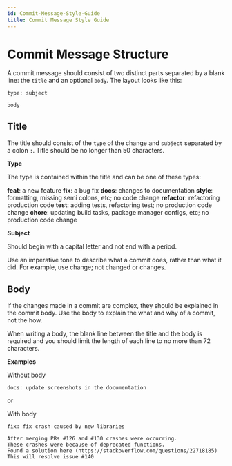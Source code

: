 ```yaml
---
id: Commit-Message-Style-Guide
title: Commit Message Style Guide
---
```


# Commit Message Structure

A commit message should consist of two distinct parts separated by a blank line: the `title` and an optional `body`. The layout looks like this:

```
type: subject

body
```

## Title

The title should consist of the `type` of the change and `subject` separated by a colon `:`. Title should be no longer than 50 characters.

**Type**

The type is contained within the title and can be one of these types:

**feat**: a new feature
**fix**: a bug fix
**docs**: changes to documentation
**style**: formatting, missing semi colons, etc; no code change
**refactor**: refactoring production code
**test**: adding tests, refactoring test; no production code change
**chore**: updating build tasks, package manager configs, etc; no production code change

**Subject**

Should begin with a capital letter and not end with a period.

Use an imperative tone to describe what a commit does, rather than what it did. For example, use change; not changed or changes.

## Body

If the changes made in a commit are complex, they should be explained in the commit body. Use the body to explain the what and why of a commit, not the how.

When writing a body, the blank line between the title and the body is required and you should limit the length of each line to no more than 72 characters.

**Examples**

Without body

```
docs: update screenshots in the documentation
```
or

With body

```
fix: fix crash caused by new libraries 

After merging PRs #126 and #130 crashes were occurring. 
These crashes were because of deprecated functions. 
Found a solution here (https://stackoverflow.com/questions/22718185) 
This will resolve issue #140
```